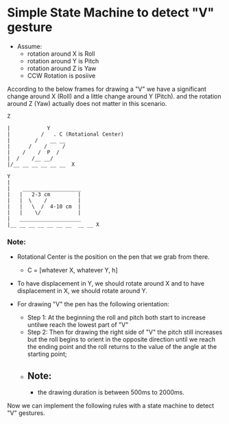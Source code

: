 # Simple State Machine to detect "V" gesture

- Assume:
    - rotation around X is Roll
    - rotation around Y is Pitch
    - rotation around Z is Yaw
    - CCW Rotation is posiive  

According to the below frames for drawing a "V" we have a significant change
around X (Roll) and a little change around Y (Pitch). and the rotation around
Z (Yaw) actually does not matter in this scenario.
  

```
Z  
  
|            Y  
|          /   . C (Rotational Center)  
|        /    __ __  
|      /    /     /  
|    /    /  P  /  
|  /    /__ __/  
|/__ __ __ __ __ __  X  

Y
|        
|    ___________________
|   |   2-3 cm         |
|   |  \    /          | 
|   |   \  /  4-10 cm  | 
|   |    \/            |
|   ____________________
|__ __ __ __ __ __ __  __ __ X
```
### Note:
- Rotational Center is the position on the pen that we grab from there.  
  - C = [whatever X, whatever Y, h]  
- To have displacement in Y, we should rotate around X and to have displacement
in X, we should rotate around Y.

- For drawing "V" the pen has the following orientation:
    - Step 1: At the beginning the roll and pitch both start to increase untilwe reach the  lowest part of "V"
    - Step 2: Then for drawing the right side of "V"  the pitch still increases
            but the roll begins to orient in the opposite direction until we
            reach the ending point and the roll returns to the value of the
            angle at the starting point;
    - ## Note:
        - the drawing duration is between 500ms to 2000ms.

Now we can implement the following rules with a state machine to detect "V" gestures.